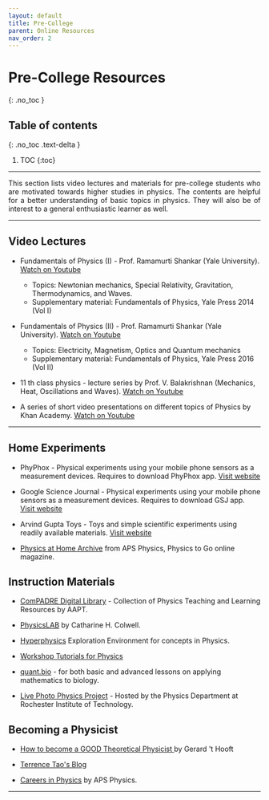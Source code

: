 ```yaml
---
layout: default
title: Pre-College
parent: Online Resources
nav_order: 2
---
```

# Pre-College Resources
{: .no_toc }

## Table of contents
{: .no_toc .text-delta }

1. TOC
{:toc}

---

<p style="text-align:justify">
This section lists video lectures and materials for pre-college students who are motivated towards higher studies in physics. The contents are helpful for a better understanding of basic topics in physics. They will also be of  interest to a general enthusiastic learner as well.
</p>

---

## Video Lectures

- Fundamentals of Physics (I) - Prof. Ramamurti Shankar (Yale University).
[Watch on Youtube](https://www.youtube.com/playlist?list=PLFE3074A4CB751B2B)
  - Topics: Newtonian mechanics, Special Relativity, Gravitation, Thermodynamics, and Waves.
  - Supplementary material: Fundamentals of Physics, Yale Press 2014 (Vol I)

- Fundamentals of Physics (II) - Prof. Ramamurti Shankar (Yale University).
[Watch on Youtube](https://www.youtube.com/playlist?list=PLD07B2225BB40E582)
  - Topics: Electricity, Magnetism, Optics and Quantum mechanics
  - Supplementary material: Fundamentals of Physics, Yale Press 2016 (Vol II)
- 11 th class physics - lecture series by Prof. V. Balakrishnan (Mechanics, Heat, Oscillations and Waves). [Watch on Youtube](https://www.youtube.com/watch?v=YbMn153a35U&list=PLq-Gm0yRYwThKeMSP_ii5klqDYvta4HQI)

- A series of short video presentations on different topics of Physics by Khan Academy.
[Watch on Youtube](https://www.youtube.com/playlist?list=PLAD5B880806EBE0A4)

---

## Home Experiments

- PhyPhox - Physical experiments using your mobile phone sensors as a measurement devices. Requires to download PhyPhox app.
[Visit website](https://phyphox.org/)

- Google Science Journal - Physical experiments using your mobile phone sensors as a measurement devices. Requires to download GSJ app.
[Visit website](https://sciencejournal.withgoogle.com/experiments/)

- Arvind Gupta Toys - Toys and simple scientific experiments using readily available materials.
[Visit website](http://www.arvindguptatoys.com/toys.html)

- [Physics at Home Archive](https://www.compadre.org/informal/features/featureArchive.cfm?Type=HomePhysics) from APS Physics, Physics to Go online magazine.

## Instruction Materials

- [ComPADRE Digital Library](https://www.compadre.org/) - Collection of Physics Teaching and Learning Resources by AAPT.

- [PhysicsLAB](http://dev.physicslab.org/Default.aspx) by Catharine H. Colwell.

- [Hyperphysics](http://hyperphysics.phy-astr.gsu.edu/hbase/index.html) Exploration Environment for concepts in Physics.

- [Workshop Tutorials for Physics](http://www.physics.usyd.edu.au/super/physics_tut/contents.html)

- [quant.bio](http://quant.bio/index.php) -  for both basic and advanced lessons on applying mathematics to biology.

- [Live Photo Physics Project](https://www.rit.edu/cos/livephoto/) - Hosted by the Physics Department at Rochester Institute of Technology.

## Becoming a Physicist

- [How to become a
GOOD Theoretical Physicist
](https://www.goodtheorist.science/) by Gerard 't Hooft

- [Terrence Tao's Blog](https://terrytao.wordpress.com/)

- [Careers in Physics](https://www.aps.org/careers/physicists/index.cfm) by APS Physics.

---
